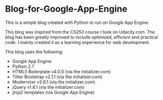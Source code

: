 Blog-for-Google-App-Engine
==========================

This is a simple blog created with Python to run on Google App Engine.

This blog was inspired from the CS253 course I took on Udacity.com. The blog has been greatly improved to
include optimized, efficient and practical code. I mainly created it as a learning experience for
web development.

This blog uses the following:

- Google App Engine
- Python 2.7
- HTML5 Boilerplate v4.0.0 (via the initializer.com)
- Titter Bootstrap v2.1.1 (via the initializer.com)
- Modernizer v2.6.1 (via the initializer.com)
- jQuery v1.8.1 (via the initializer.com)
- jinja2 templates (via Google App Engine)